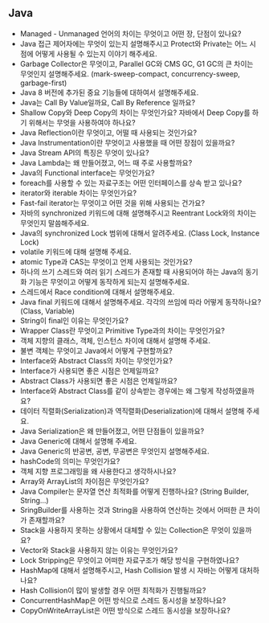 ## **Java**

- Managed - Unmanaged 언어의 차이는 무엇이고 어떤 장, 단점이 있나요?
- Java 접근 제어자에는 무엇이 있는지 설명해주시고 Protect와 Private는 어느 시점에 어떻게 사용될 수 있는지 이야기 해주세요.
- Garbage Collector은 무엇이고, Parallel GC와 CMS GC, G1 GC의 큰 차이는 무엇인지 설명해주세요. (mark-sweep-compact, concurrency-sweep, garbage-first)
- Java 8 버전에 추가된 중요 기능들에 대하여서 설명해주세요.
- Java는 Call By Value일까요, Call By Reference 일까요?
- Shallow Copy와 Deep Copy의 차이는 무엇인가요? 자바에서 Deep Copy를 하기 위해서는 무엇을 사용하여야 하나요?
- Java Reflection이란 무엇이고, 어떨 때 사용되는 것인가요?
- Java Instrumentation이란 무엇이고 사용했을 때 어떤 장점이 있을까요?
- Java Stream API의 특징은 무엇이 있나요?
- Java Lambda는 왜 만들어졌고, 어느 때 주로 사용할까요?
- Java의 Functional interface는 무엇인가요?
- foreach를 사용할 수 있는 자료구조는 어떤 인터페이스를 상속 받고 있나요?
- iterator와 iterable 차이는 무엇인가요?
- Fast-fail iterator는 무엇이고 어떤 것을 위해 사용되는 건가요?
- 자바의 synchronized 키워드에 대해 설명해주시고 Reentrant Lock와의 차이는 무엇인지 말씀해주세요.
- Java의 synchronized Lock 범위에 대해서 알려주세요. (Class Lock, Instance Lock)
- volatile 키워드에 대해 설명해 주세요.
- atomic Type과 CAS는 무엇이고 언제 사용되는 것인가요?
- 하나의 쓰기 스레드와 여러 읽기 스레드가 존재할 때 사용되어야 하는 Java의 동기화 기능은 무엇이고 어떻게 동작하게 되는지 설명해주세요.
- 스레드에서 Race condition에 대해서 설명해주세요.
- Java final 키워드에 대해서 설명해주세요. 각각의 쓰임에 따라 어떻게 동작하나요? (Class, Variable)
- String이 final인 이유는 무엇인가요?
- Wrapper Class란 무엇이고 Primitive Type과의 차이는 무엇인가요?
- 객체 지향의 클래스, 객체, 인스턴스 차이에 대해서 설명해 주세요.
- 불변 객체는 무엇이고 Java에서 어떻게 구현할까요?
- Interface와 Abstract Class의 차이는 무엇인가요?
- Interface가 사용되면 좋은 시점은 언제일까요?
- Abstract Class가 사용되면 좋은 시점은 언제일까요?
- Interface와 Abstract Class를 같이 상속받는 경우에는 왜 그렇게 작성하였을까요?
- 데이터 직렬화(Serialization)과 역직렬화(Deserialization)에 대해서 설명해 주세요.
- Java Serialization은 왜 만들어졌고, 어떤 단점들이 있을까요?
- Java Generic에 대해서 설명해 주세요.
- Java Generic의 반공변, 공변, 무공변은 무엇인지 설명해주세요.
- hashCode의 의미는 무엇인가요?
- 객체 지향 프로그래밍을 왜 사용한다고 생각하시나요?
- Array와 ArrayList의 차이점은 무엇인가요?
- Java Compiler는 문자열 연산 최적화를 어떻게 진행하나요? (String Builder, String...)
- SringBuilder를 사용하는 것과 String을 사용하여 연산하는 것에서 어떠한 큰 차이가 존재할까요?
- Stack을 사용하지 못하는 상황에서 대체할 수 있는 Collection은 무엇이 있을까요?
- Vector와 Stack을 사용하지 않는 이유는 무엇인가요?
- Lock Stripping은 무엇이고 어떠한 자료구조가 해당 방식을 구현하였나요?
- HashMap에 대해서 설명해주시고, Hash Collision 발생 시 자바는 어떻게 대처하나요?
- Hash Collision이 많이 발생할 경우 어떤 최적화가 진행될까요?
- ConcurrentHashMap은 어떤 방식으로 스레드 동시성을 보장하나요?
- CopyOnWriteArrayList은 어떤 방식으로 스레드 동시성을 보장하나요?
